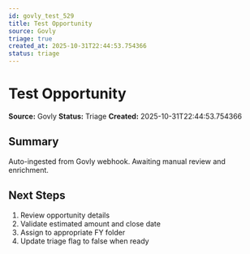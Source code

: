 ```yaml
---
id: govly_test_529
title: Test Opportunity
source: Govly
triage: true
created_at: 2025-10-31T22:44:53.754366
status: triage
---
```


# Test Opportunity

**Source:** Govly
**Status:** Triage
**Created:** 2025-10-31T22:44:53.754366

## Summary

Auto-ingested from Govly webhook. Awaiting manual review and enrichment.

## Next Steps

1. Review opportunity details
2. Validate estimated amount and close date
3. Assign to appropriate FY folder
4. Update triage flag to false when ready
